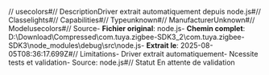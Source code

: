// usecolors#// DescriptionDriver extrait automatiquement depuis node.js#// Classelights#// Capabilities#// Typeunknown#// ManufacturerUnknown#// Modelusecolors#// Source- **Fichier original**: node.js- **Chemin complet**: D:\Download\Compressed\com.tuya.zigbee-SDK3_2\com.tuya.zigbee-SDK3\node_modules\debug\src\node.js- **Extrait le**: 2025-08-05T08:36:17.699Z#// Limitations- Driver extrait automatiquement- Ncessite tests et validation- Source: node.js#// Statut En attente de validation